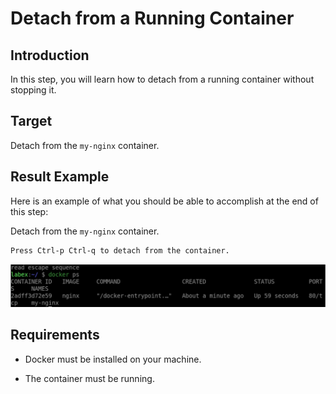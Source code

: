 # Detach from a Running Container

## Introduction

In this step, you will learn how to detach from a running container without stopping it.

## Target

Detach from the `my-nginx` container.

## Result Example

Here is an example of what you should be able to accomplish at the end of this step:

Detach from the `my-nginx` container.

```bash
Press Ctrl-p Ctrl-q to detach from the container.
```

![challenge-connect-to-running-container](assets/challenge-connect-to-running-container-3.png)

## Requirements

- Docker must be installed on your machine.

- The container must be running.

